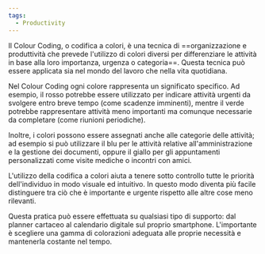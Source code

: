 ```yaml
---
tags:
  - Productivity
---
```

Il Colour Coding, o codifica a colori, è una tecnica di ==organizzazione e produttività che prevede l'utilizzo di colori diversi per differenziare le attività in base alla loro importanza, urgenza o categoria==. Questa tecnica può essere applicata sia nel mondo del lavoro che nella vita quotidiana.

Nel Colour Coding ogni colore rappresenta un significato specifico. Ad esempio, il rosso potrebbe essere utilizzato per indicare attività urgenti da svolgere entro breve tempo (come scadenze imminenti), mentre il verde potrebbe rappresentare attività meno importanti ma comunque necessarie da completare (come riunioni periodiche).

Inoltre, i colori possono essere assegnati anche alle categorie delle attività; ad esempio si può utilizzare il blu per le attività relative all'amministrazione e la gestione dei documenti, oppure il giallo per gli appuntamenti personalizzati come visite mediche o incontri con amici.

L'utilizzo della codifica a colori aiuta a tenere sotto controllo tutte le priorità dell'individuo in modo visuale ed intuitivo. In questo modo diventa più facile distinguere tra ciò che è importante e urgente rispetto alle altre cose meno rilevanti.

Questa pratica può essere effettuata su qualsiasi tipo di supporto: dal planner cartaceo al calendario digitale sul proprio smartphone. L'importante è scegliere una gamma di colorazioni adeguata alle proprie necessità e mantenerla costante nel tempo.